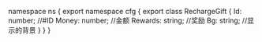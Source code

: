 namespace ns {
	export namespace cfg {
		export class RechargeGift {
			Id: number;		//#ID
			Money: number;		//金额
			Rewards: string;		//奖励
			Bg: string;		//显示的背景
		}
	}
}